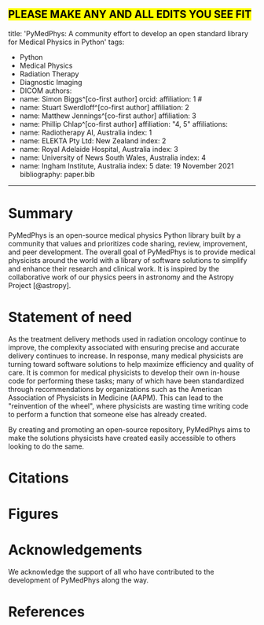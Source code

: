 <mark>PLEASE MAKE ANY AND ALL EDITS YOU SEE FIT</mark>
---
title: 'PyMedPhys: A community effort to develop an open standard library for Medical Physics in Python'
tags:
  - Python
  - Medical Physics
  - Radiation Therapy
  - Diagnostic Imaging
  - DICOM
authors:
  - name: Simon Biggs^[co-first author]
    orcid: 
    affiliation: 1 #
  - name: Stuart Swerdloff^[co-first author]
    affiliation: 2
  - name: Matthew Jennings^[co-first author]
    affiliation: 3
  - name: Phillip Chlap^[co-first author]
    affiliation: "4, 5"
affiliations:
 - name: Radiotherapy AI, Australia
   index: 1
 - name: ELEKTA Pty Ltd: New Zealand
   index: 2
 - name: Royal Adelaide Hospital, Australia
   index: 3
 - name: University of News South Wales, Australia
   index: 4
 - name: Ingham Institute, Australia
   index: 5
date: 19 November 2021
bibliography: paper.bib
---

# Summary

PyMedPhys is an open-source medical physics Python library built by a community that values and prioritizes code sharing, review, 
improvement, and peer development. The overall goal of PyMedPhys is to provide medical physicists around the world with a library 
of software solutions to simplify and enhance their research and clinical work. It is inspired by the collaborative work of our 
physics peers in astronomy and the Astropy Project [@astropy].

# Statement of need

As the treatment delivery methods used in radiation oncology continue to improve, the complexity associated with ensuring precise 
and accurate delivery continues to increase. In response, many medical physicists are turning toward software solutions to help 
maximize efficiency and quality of care. It is common for medical physicists to develop their own in-house code for performing 
these tasks; many of which have been standardized through recommendations by organizations such as the American Association of Physicists 
in Medicine (AAPM). This can lead to the "reinvention of the wheel", where physicists are wasting time writing code to perform a 
function that someone else has already created. 

By creating and promoting an open-source repository, PyMedPhys aims to make the solutions physicists have created easily accessible
to others looking to do the same.

# Citations

# Figures

# Acknowledgements

We acknowledge the support of all who have contributed to the development of PyMedPhys along the way. 

# References
